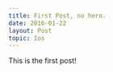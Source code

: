 ```yaml
---
title: First Post, no hero.
date: 2016-01-22
layout: Post
topic: Ios
---
```


This is the first post!

